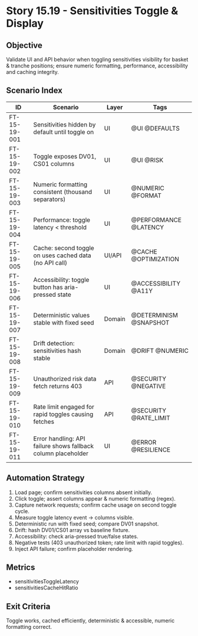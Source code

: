 # Story 15.19 - Sensitivities Toggle & Display

## Objective
Validate UI and API behavior when toggling sensitivities visibility for basket & tranche positions; ensure numeric formatting, performance, accessibility and caching integrity.

## Scenario Index
| ID | Scenario | Layer | Tags |
|----|----------|-------|------|
| FT-15-19-001 | Sensitivities hidden by default until toggle on | UI | @UI @DEFAULTS |
| FT-15-19-002 | Toggle exposes DV01, CS01 columns | UI | @UI @RISK |
| FT-15-19-003 | Numeric formatting consistent (thousand separators) | UI | @NUMERIC @FORMAT |
| FT-15-19-004 | Performance: toggle latency < threshold | UI | @PERFORMANCE @LATENCY |
| FT-15-19-005 | Cache: second toggle on uses cached data (no API call) | UI/API | @CACHE @OPTIMIZATION |
| FT-15-19-006 | Accessibility: toggle button has aria-pressed state | UI | @ACCESSIBILITY @A11Y |
| FT-15-19-007 | Deterministic values stable with fixed seed | Domain | @DETERMINISM @SNAPSHOT |
| FT-15-19-008 | Drift detection: sensitivities hash stable | Domain | @DRIFT @NUMERIC |
| FT-15-19-009 | Unauthorized risk data fetch returns 403 | API | @SECURITY @NEGATIVE |
| FT-15-19-010 | Rate limit engaged for rapid toggles causing fetches | API | @SECURITY @RATE_LIMIT |
| FT-15-19-011 | Error handling: API failure shows fallback column placeholder | UI | @ERROR @RESILIENCE |

## Automation Strategy
1. Load page; confirm sensitivities columns absent initially.
2. Click toggle; assert columns appear & numeric formatting (regex).
3. Capture network requests; confirm cache usage on second toggle cycle.
4. Measure toggle latency event -> columns visible.
5. Deterministic run with fixed seed; compare DV01 snapshot.
6. Drift: hash DV01/CS01 array vs baseline fixture.
7. Accessibility: check aria-pressed true/false states.
8. Negative tests (403 unauthorized token; rate limit with rapid toggles).
9. Inject API failure; confirm placeholder rendering.

## Metrics
- sensitivitiesToggleLatency
- sensitivitiesCacheHitRatio

## Exit Criteria
Toggle works, cached efficiently, deterministic & accessible, numeric formatting correct.
